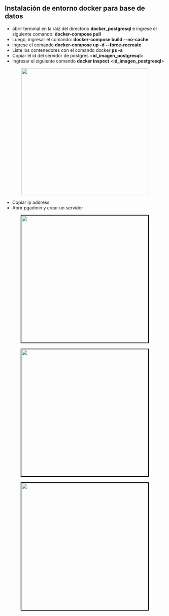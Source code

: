 ## Instalación de entorno docker para base de datos

- abrir terminal en la raíz del directorio __docker_postgresql__ e ingrese el siguiente comando: __docker-compose pull__ 
- Luego, ingresar el comando: __docker-compose build --no-cache__  
- ingrese el comando __docker-compose up -d --force-recreate__  
- Liste los contenedores con el comando docker __ps -a__
- Copiar el id del servidor de postgres <__id_imagen_postgresql__>
- Ingresar el siguiente comando __docker inspect__ <__id_imagen_postgresql__>
<div align="center"> <img src="https://i.ibb.co/ngPrvKc/descarga.png" width="400px"</img> </div>

- Copiar ip address
- Abrir pgadmin y crear un servidor 

<div align="center"> 
  <img style="border: 2px solid black" src="https://i.ibb.co/yYv5RYZ/Screenshot-1.png" width="400px"</img><br/><br/>
  <img style="border: 2px solid black" src="https://i.ibb.co/94Nxxs2/Screenshot-2.png" width="400px"</img><br/><br/>
  <img style="border: 2px solid black" src="https://i.ibb.co/X46x4Sw/Screenshot-3.png" width="400px"</img><br/><br/>
</div>
 
